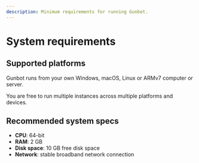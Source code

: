 ```yaml
---
description: Minimum requirements for running Gunbot.
---
```


# System requirements

## Supported platforms

Gunbot runs from your own Windows, macOS, Linux or ARMv7 computer or server.

You are free to run multiple instances across multiple platforms and devices.

## Recommended system specs

* **CPU**: 64-bit
* **RAM**: 2 GB
* **Disk space**: 10 GB free disk space
* **Network**: stable broadband network connection

